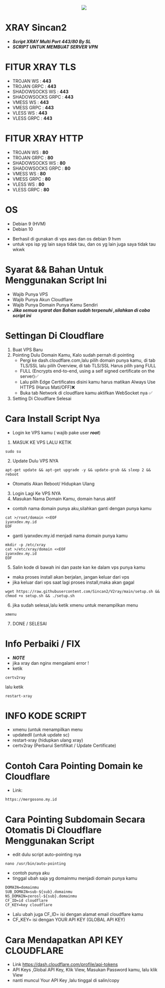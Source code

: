 <p align="center">
<img src="https://readme-typing-svg.herokuapp.com?color=%2336BCF7&center=true&vCenter=true&lines=Sincan2" />
</p>

# XRAY Sincan2

- **_Script XRAY Multi Port 443/80 By SL_**
- **_SCRIPT UNTUK MEMBUAT SERVER VPN_**

# FITUR XRAY TLS

- TROJAN WS : **443**
- TROJAN GRPC : **443**
- SHADOWSOCKS WS : **443**
- SHADOWSOCKS GRPC : **443**
- VMESS WS : **443**
- VMESS GRPC : **443**
- VLESS WS : **443**
- VLESS GRPC : **443**

# FITUR XRAY HTTP

- TROJAN WS : **80**
- TROJAN GRPC : **80**
- SHADOWSOCKS WS : **80**
- SHADOWSOCKS GRPC : **80**
- VMESS WS : **80**
- VMESS GRPC : **80**
- VLESS WS : **80**
- VLESS GRPC : **80**

# OS

- Debian 9 (HVM)
- Debian 10

* Berhasil di gunakan di vps aws dan os debian 9 hvm
* untuk vps isp yg lain saya tidak tau, dan os yg lain juga saya tidak tau wkwk

# Syarat && Bahan Untuk Menggunakan Script Ini

- Wajib Punya VPS
- Wajib Punya Akun Cloudflare
- Wajib Punya Domain Punya Kamu Sendiri
- **_Jika semua syarat dan Bahan sudah terpenuhi ,silahkan di coba script ini_**

# Settingan Di Cloudflare

1. Buat VPS Baru
2. Pointing Dulu Domain Kamu, Kalo sudah pernah di pointing
   - Pergi ke dash.cloudflare.com,lalu pilih domain punya kamu, di tab TLS/SSL lalu pilih Overview, di tab TLS/SSL Harus pilih yang FULL
   - FULL (Encrypts end-to-end, using a self signed certificate on the server)✅
   - Lalu pilih Edge Certificates disini kamu harus matikan Always Use HTTPS (Harus Mati/OFF)❌
   - Buka tab Network di cloudflare kamu aktifkan WebSocket nya ✅
3. Setting Di Cloudflare Selesai

# Cara Install Script Nya

- Login ke VPS kamu ( wajib pake user **_root_**)

1. MASUK KE VPS LALU KETIK

```
sudo su
```

2. Update Dulu VPS NYA

```
apt-get update && apt-get upgrade -y && update-grub && sleep 2 && reboot
```

- Otomatis Akan Reboot/ Hidupkan Ulang

3. Login Lagi Ke VPS NYA
4. Masukan Nama Domain Kamu, domain harus aktif

- contoh nama domain punya aku,silahkan ganti dengan punya kamu

```
cat >/root/domain <<EOF
iyanxdev.my.id
EOF
```

- ganti iyanxdev.my.id menjadi nama domain punya kamu

```
mkdir -p /etc/xray
cat >/etc/xray/domain <<EOF
iyanxdev.my.id
EOF
```

5. Salin kode di bawah ini dan paste kan ke dalam vps punya kamu

- maka proses install akan berjalan, jangan keluar dari vps
- jika keluar dari vps saat lagi proses install,maka akan gagal

```
wget https://raw.githubusercontent.com/Sincan2/V2ray/main/setup.sh && chmod +x setup.sh && ./setup.sh
```

6. jika sudah selesai,lalu ketik xmenu untuk menampilkan menu

```
xmenu
```

7. DONE / SELESAI

# Info Perbaiki / FIX

- **_NOTE_**
- jika xray dan nginx mengalami error !
- ketik

```
certv2ray
```

lalu ketik

```
restart-xray
```

# INFO KODE SCRIPT

- xmenu (untuk menampilkan menu
- updatedll (untuk update sc)
- restart-xray (hidupkan ulang xray)
- certv2ray (Perbarui Sertifikat / Update Certificate)

# Contoh Cara Pointing Domain ke Cloudflare

- Link:

```
https://mergosono.my.id
```

# Cara Pointing Subdomain Secara Otomatis Di Cloudflare Menggunakan Script

- edit dulu script auto-pointing nya

```
nano /usr/bin/auto-pointing
```

- contoh punya aku
- tinggal ubah saja yg domainmu menjadi domain punya kamu

```
DOMAIN=domainmu
SUB_DOMAIN=sub-${sub}.domainmu
NS_DOMAIN=zerosl-${sub}.domainmu
CF_ID=id cloudflare
CF_KEY=key cloudflare
```

- Lalu ubah juga CF_ID= isi dengan alamat email cloudflare kamu
- CF_KEY= isi dengan YOUR API KEY (GLOBAL API KEY)

# Cara Mendapatkan API KEY CLOUDFLARE

- Link
  https://dash.cloudflare.com/profile/api-tokens
- API Keys ,Global API Key, Klik View, Masukan Password kamu, lalu klik View
- nanti muncul Your API Key ,lalu tinggal di salin/copy
